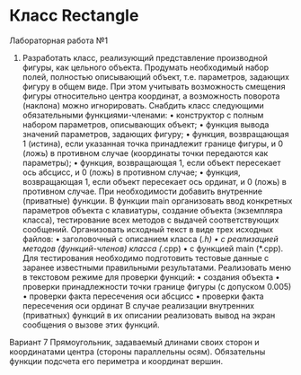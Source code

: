 # Класс Rectangle
Лабораторная работа №1

1. Разработать класс, реализующий представление производной фигуры, как цельного объекта.
Продумать необходимый набор полей, полностью описывающий объект, т.е. параметров, задающих фигуру в общем виде. При этом учитывать возможность смещения фигуры относительно центра координат, а возможность поворота (наклона) можно игнорировать.
Снабдить класс следующими обязательными функциями-членами:
•	конструктор с полным набором параметров, описывающих объект;
•	функция вывода значений параметров, задающих фигуру;
•	функция, возвращающая 1 (истина), если указанная точка принадлежит границе фигуры, и 0 (ложь) в противном случае (координаты точки передаются как параметры);
•	функция, возвращающая 1, если объект пересекает ось абсцисс, и        0 (ложь) в противном случае;
•	функция, возвращающая 1, если объект пересекает ось ординат, и      0 (ложь) в противном случае.
При необходимости добавить внутренние (приватные) функции.
В функции main организовать ввод конкретных параметров объекта с клавиатуры, создание объекта (экземпляра класса), тестирование всех методов с выдачей соответствующих сообщений.
Организовать исходный текст в виде трех исходных файлов:
•	заголовочный с описанием класса (*.h)
•	с реализацией методов (функций-членов) класса (*.cpp)
•	с функцией main (*.cpp).
Для тестирования необходимо подготовить тестовые данные с заранее известными правильными результатами.
Реализовать меню в текстовом режиме для проверки функций:
•	создания объекта
•	проверки принадлежности точки границе фигуры (с допуском 0.005)
•	проверки факта пересечения оси абсцисс
•	проверки факта пересечения оси ординат
В случае реализации внутренних (приватных) функций в их описании реализовать вывод на экран сообщения о вызове этих функций.

Вариант 7
Прямоугольник, задаваемый длинами своих сторон и координатами центра (стороны параллельны осям). Обязательны функции подсчета его периметра и координат вершин.
